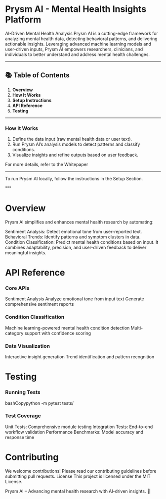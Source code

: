 # Prysm AI - Mental Health Insights Platform

AI-Driven Mental Health Analysis
Prysm AI is a cutting-edge framework for analyzing mental health data, detecting behavioral patterns, and delivering actionable insights. Leveraging advanced machine learning models and user-driven inputs, Prysm AI empowers researchers, clinicians, and individuals to better understand and address mental health challenges.

---

## 📚 Table of Contents
1. **Overview**
2. **How It Works**
3. **Setup Instructions**
4. **API Reference**
5. **Testing**

---

### How It Works
1. Define the data input (raw mental health data or user text).
2. Run Prysm AI’s analysis models to detect patterns and classify conditions.
3. Visualize insights and refine outputs based on user feedback.

For more details, refer to the Whitepaper

---

To run Prysm AI locally, follow the instructions in the Setup Section.

"""
# Overview

Prysm AI simplifies and enhances mental health research by automating:

Sentiment Analysis: Detect emotional tone from user-reported text.
Behavioral Trends: Identify patterns and symptom clusters in data.
Condition Classification: Predict mental health conditions based on input.
It combines adaptability, precision, and user-driven feedback to deliver meaningful insights.

# API Reference
### Core APIs

Sentiment Analysis
Analyze emotional tone from input text
Generate comprehensive sentiment reports

### Condition Classification
Machine learning-powered mental health condition detection
Multi-category support with confidence scoring

### Data Visualization
Interactive insight generation
Trend identification and pattern recognition

# Testing
### Running Tests
bashCopypython -m pytest tests/
### Test Coverage
Unit Tests: Comprehensive module testing
Integration Tests: End-to-end workflow validation
Performance Benchmarks: Model accuracy and response time


# Contributing
We welcome contributions! Please read our contributing guidelines before submitting pull requests.
License
This project is licensed under the MIT License.

Prysm AI – Advancing mental health research with AI-driven insights. 🚀
